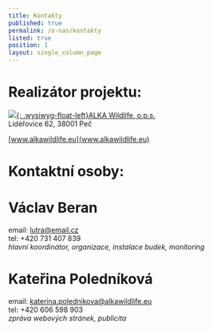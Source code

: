 ```yaml
---
title: Kontakty
published: true
permalink: /o-nas/kontakty
listed: true
position: 1
layout: single_column_page
---
```

# Realizátor projektu:

[![](/media/ALKA_logo.jpg){: .wysiwyg-float-left}ALKA Wildlife, o.p.s.](https://www.alkawildlife.eu)\
Lidéřovice 62, 38001 Peč

[www.alkawildlife.eu](www.alkawildlife.eu)

<div class="clearfix"></div>

# Kontaktní osoby:



# Václav Beran

email: lutra@email.cz\
tel: +420 731 407 839\
_hlavní koordinátor, organizace, instalace budek, monitoring_

 

# Kateřina Poledníková

email: katerina.polednikova@alkawildlife.eu\
tel: +420 606 598 903\
_zpráva webových stránek, publicita_

# 

#
